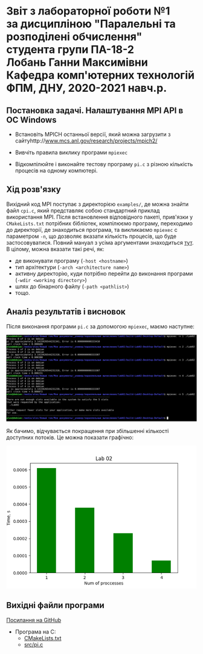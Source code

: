 # Звіт з лабораторної роботи №1<br>за дисципліною "Паралельні та розподілені обчислення"<br>студента групи ПА-18-2<br>Лобань Ганни Максимівни<br>Кафедра комп'ютерних технологій<br>ФПМ, ДНУ, 2020-2021 навч.р.<br>

## Постановка задачі. Налаштування MPI API в ОС Windows

* Встановіть MPICH останньої версії, який можна загрузити з сайтуhttp://www.mcs.anl.gov/research/projects/mpich2/

* Вивчіть правила виклику програми `mpiexec`

* Відкомпілюйте і виконайте тестову програму `pi.c` з різною кількість процесів на одному компютері.

## Хід розв'язку

Вихідний код MPI поступає з директорією `examples/`, де можна знайти файл `cpi.c`, який представляє собою
стандартний приклад використання MPI. Після встановлення відповідного пакеті, прив'язки у `CMakeLists.txt`
потрібних бібліотек, компілюємо програму, переходимо до директорії, де знаходиться програма, та викликаємо
`mpiexec` с параметром `-n`, що дозволяє вказати кількість процесів, що буде застосовуватися. Повний
мануал з усіма аргументами знаходиться [тут](https://www.mpich.org/static/docs/v3.1/www1/mpiexec.html).
В цілому, можна вказати такі речі, як:

*  де виконувати програму (`-host <hostname>`)
*  тип архітектури (`-arch <architecture name>`)
*  активну директорію, куди потрібно перейти до виконання програми (`-wdir <working directory>`)
*  шлях до бінарного файлу (`-path <pathlist>`)
*  тощо.

## Аналіз результатів і висновок

Після виконання програми `pi.c` за допомогою `mpiexec`, маємо наступне:

![proof](./01.png)

Як бачимо, відчувається покращення при збільшенні кількості доступних потоків. Це можна показати графічно:

![output](./output.png)

## Вихідні файли програми

[Посилання на GitHub](https://github.com/AlexValder/PARALLEL_CALCULATIONS_Labs/tree/master/lab02)

*  Програма на С:
   *  [CMakeLists.txt](CMakeLists.txt)
   *  [src/pi.c](src/pi.c)

